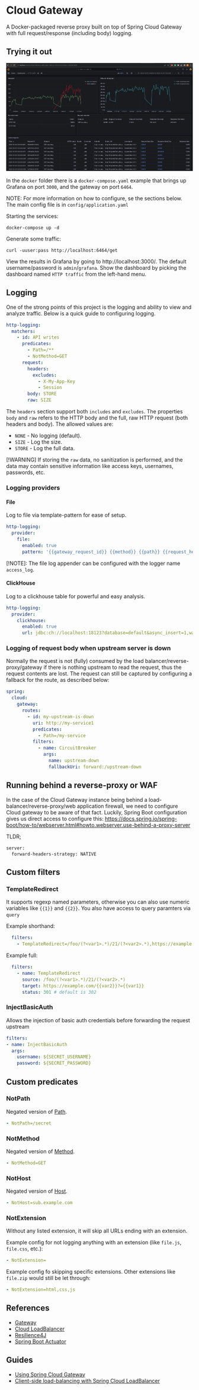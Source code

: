 # Cloud Gateway

A Docker-packaged reverse proxy built on top of Spring Cloud Gateway with full request/response (including body) logging.

## Trying it out

<img src="doc/basic_dashboard.png" alt= "Simple overview dashboard">

In the `docker` folder there is a `docker-compose.yaml` example that brings up Grafana on port `3000`, and the gateway
on port `6464`.

NOTE: For more information on how to configure, se the sections below. The main config file is
in `config/application.yaml`

Starting the services:

```shell
docker-compose up -d
```

Generate some traffic:

```shell
curl -uuser:pass http://localhost:6464/get
```

View the results in Grafana by going to http://localhost:3000/. The default username/password is `admin`/`grafana`. Show
the dashboard by picking the dashboard named `HTTP traffic` from the left-hand menu.

## Logging

One of the strong points of this project is the logging and ability to view and analyze traffic. Below is a quick guide
to configuring logging.

```yaml
http-logging:
  matchers:
    - id: API writes
      predicates:
        - Path=/**
        - NotMethod=GET
      request:
        headers:
          excludes:
            - X-My-App-Key
            - Session
        body: STORE
        raw: SIZE
```

The `headers` section support both `includes` and `excludes`.
The properties `body` and `raw` refers to the HTTP body and the full, raw HTTP request (both headers and body). The allowed values are:
* `NONE` - No logging (default).
* `SIZE` - Log the size.
* `STORE` - Log the full data.

[!WARNING] If storing the `raw` data, no sanitization is performed, and the data may contain sensitive information like access keys, usernames, passwords, etc.

### Logging providers

#### File

Log to file via template-pattern for ease of setup.

```yaml
http-logging:
  provider:
    file:
      enabled: true
      pattern: '{{gateway_request_id}} {{method}} {{path}} {{request_headers["Content-Length"][0]}} {{status}}'
```


[!NOTE]: The file log appender can be configured with the logger name `access_log`.
#### ClickHouse
Log to a clickhouse table for powerful and easy analysis.

```yaml
http-logging:
  provider:
    clickhouse:
      enabled: true
      url: jdbc:ch://localhost:18123?database=default&async_insert=1,wait_for_async_insert=0
```

### Logging of request body when upstream server is down

Normally the request is not (fully) consumed by the load balancer/reverse-proxy/gateway if there is nothing upstream to read the request, thus the request contents are
lost. The request can still be captured by configuring a fallback for the route, as described below:

```yaml
spring:
  cloud:
    gateway:
      routes:
        - id: my-upstream-is-down
          uri: http://my-service1
          predicates:
            - Path=/my-service
          filters:
            - name: CircuitBreaker
              args:
                name: upstream-down
                fallbackUri: forward:/upstream-down
```

## Running behind a reverse-proxy or WAF
In the case of the Cloud Gateway instance being behind a load-balancer/reverse-proxy/web application firewall, we need to configure Cloud gateway to be aware of that fact. Luckily, Spring Boot configuration gives us direct access to configure this: https://docs.spring.io/spring-boot/how-to/webserver.html#howto.webserver.use-behind-a-proxy-server

TLDR;
```
server:
  forward-headers-strategy: NATIVE
```

## Custom filters


### TemplateRedirect
It supports regexp named parameters, otherwise you can also use numeric variables like `{{1}}` and `{{2}}`. You also have access to query paramters via `query`

Example shorthand:
```yaml
  filters:
    - TemplateRedirect=/foo/(?<var1>.*)/21/(?<var2>.*),https://example.com/{{var2}}?={{var1}},302
```

Example full:
```yaml
  filters:
    - name: TemplateRedirect
      source: /foo/(?<var1>.*)/21/(?<var2>.*)
      target: https://example.com/{{var2}}?={{var1}}
      status: 301 # default is 302
```


### InjectBasicAuth
Allows the injection of basic auth credentials before forwarding the request upstream

```yaml
filters:
- name: InjectBasicAuth
  args:
    username: ${SECRET_USERNAME}
    password: ${SECRET_PASSWORD}
```

## Custom predicates

### NotPath
Negated version of [Path](https://cloud.spring.io/spring-cloud-gateway/multi/multi_gateway-request-predicates-factories.html#_path_route_predicate_factory).

```yaml
- NotPath=/secret
```

### NotMethod
Negated version of [Method](https://cloud.spring.io/spring-cloud-gateway/multi/multi_gateway-request-predicates-factories.html#_method_route_predicate_factory).
```yaml
- NotMethod=GET
```

### NotHost
Negated version of [Host](https://cloud.spring.io/spring-cloud-gateway/multi/multi_gateway-request-predicates-factories.html#_host_route_predicate_factory).

```yaml
- NotHost=sub.example.com
```

### NotExtension
Without any listed extension, it will skip all URLs ending with an extension.

Example config for not logging anything with an extension (like `file.js`, `file.css`, etc.):
```yaml
- NotExtension=
```

Example config fo skipping specific extensions. Other extensions like `file.zip` would still be let through:
```yaml
- NotExtension=html,css,js
```

## References

* [Gateway](https://docs.spring.io/spring-cloud-gateway/docs/current/reference/html/)
* [Cloud LoadBalancer](https://docs.spring.io/spring-cloud-commons/docs/current/reference/html/#spring-cloud-loadbalancer)
* [Resilience4J](https://docs.spring.io/spring-cloud-circuitbreaker/docs/current/reference/html/#configuring-resilience4j-circuit-breakers)
* [Spring Boot Actuator](https://docs.spring.io/spring-boot/docs/3.0.4/reference/htmlsingle/#actuator)

## Guides

* [Using Spring Cloud Gateway](https://github.com/spring-cloud-samples/spring-cloud-gateway-sample)
* [Client-side load-balancing with Spring Cloud LoadBalancer](https://spring.io/guides/gs/spring-cloud-loadbalancer/)
